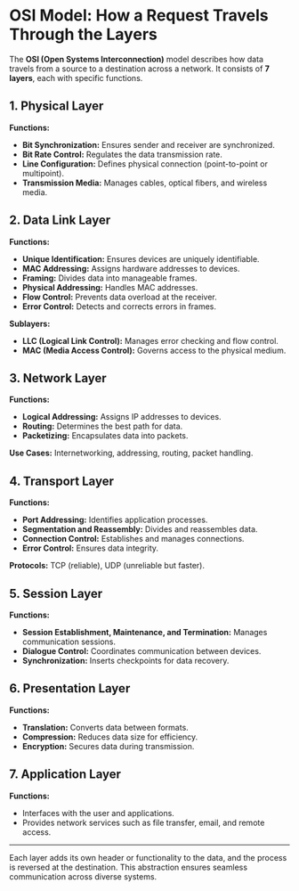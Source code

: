 # OSI Model: How a Request Travels Through the Layers

The **OSI (Open Systems Interconnection)** model describes how data travels from a source to a destination across a network. It consists of **7 layers**, each with specific functions.

## 1. Physical Layer
**Functions:**
- **Bit Synchronization:** Ensures sender and receiver are synchronized.
- **Bit Rate Control:** Regulates the data transmission rate.
- **Line Configuration:** Defines physical connection (point-to-point or multipoint).
- **Transmission Media:** Manages cables, optical fibers, and wireless media.

## 2. Data Link Layer
**Functions:**
- **Unique Identification:** Ensures devices are uniquely identifiable.
- **MAC Addressing:** Assigns hardware addresses to devices.
- **Framing:** Divides data into manageable frames.
- **Physical Addressing:** Handles MAC addresses.
- **Flow Control:** Prevents data overload at the receiver.
- **Error Control:** Detects and corrects errors in frames.

**Sublayers:**
- **LLC (Logical Link Control):** Manages error checking and flow control.
- **MAC (Media Access Control):** Governs access to the physical medium.

## 3. Network Layer
**Functions:**
- **Logical Addressing:** Assigns IP addresses to devices.
- **Routing:** Determines the best path for data.
- **Packetizing:** Encapsulates data into packets.

**Use Cases:** Internetworking, addressing, routing, packet handling.

## 4. Transport Layer
**Functions:**
- **Port Addressing:** Identifies application processes.
- **Segmentation and Reassembly:** Divides and reassembles data.
- **Connection Control:** Establishes and manages connections.
- **Error Control:** Ensures data integrity.

**Protocols:** TCP (reliable), UDP (unreliable but faster).

## 5. Session Layer
**Functions:**
- **Session Establishment, Maintenance, and Termination:** Manages communication sessions.
- **Dialogue Control:** Coordinates communication between devices.
- **Synchronization:** Inserts checkpoints for data recovery.

## 6. Presentation Layer
**Functions:**
- **Translation:** Converts data between formats.
- **Compression:** Reduces data size for efficiency.
- **Encryption:** Secures data during transmission.

## 7. Application Layer
**Functions:**
- Interfaces with the user and applications.
- Provides network services such as file transfer, email, and remote access.

---

Each layer adds its own header or functionality to the data, and the process is reversed at the destination. This abstraction ensures seamless communication across diverse systems.
